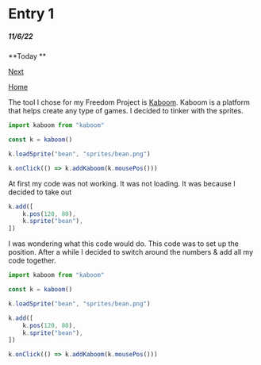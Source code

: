 # Entry 1
##### 11/6/22

**Today **

[Next](entry02.md)

[Home](../README.md)

The tool I chose for my Freedom Project is [Kaboom](https://kaboomjs.com/). Kaboom is a platform that helps create any type of games. I decided to tinker with the sprites.

```js
import kaboom from "kaboom"

const k = kaboom()

k.loadSprite("bean", "sprites/bean.png")

k.onClick(() => k.addKaboom(k.mousePos()))
```
At first my code was not working. It was not loading. It was because I decided to take out

```js
k.add([
	k.pos(120, 80),
	k.sprite("bean"),
])
```

I was wondering what this code would do. This code was to set up the position. After a while I decided to switch around the numbers & add all my code together.

```js
import kaboom from "kaboom"

const k = kaboom()

k.loadSprite("bean", "sprites/bean.png")

k.add([
	k.pos(120, 80),
	k.sprite("bean"),
])

k.onClick(() => k.addKaboom(k.mousePos()))
```